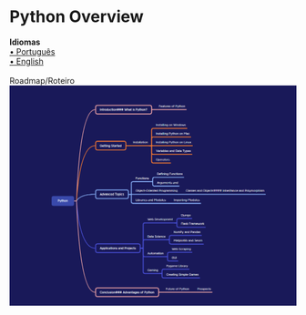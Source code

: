 # Python Overview

<b>Idiomas</b>
<br>
<a href="/python_pt-br.md">• Português</a>
<br>
<a href="/Python_en-us.md">• English</a>
<br><br>
Roadmap/Roteiro
<br>
<img src="https://github.com/leostella97/pythonoverview/blob/main/img/mental-map_python.png?raw=true">